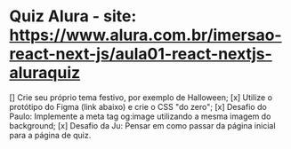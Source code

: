 # Quiz Alura - site: https://www.alura.com.br/imersao-react-next-js/aula01-react-nextjs-aluraquiz

[] Crie seu próprio tema festivo, por exemplo de Halloween;
[x] Utilize o protótipo do Figma (link abaixo) e crie o CSS "do zero";
[x] Desafio do Paulo: Implemente a meta tag og:image utilizando a mesma imagem do background;
[x] Desafio da Ju: Pensar em como passar da página inicial para a página de quiz.
